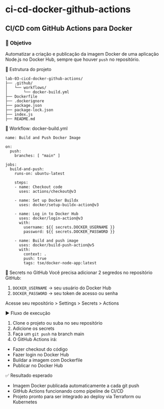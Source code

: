 # ci-cd-docker-github-actions
## CI/CD com GitHub Actions para Docker
### 🎯 Objetivo
Automatizar a criação e publicação da imagem Docker de uma aplicação Node.js no Docker Hub, sempre que houver `push` no repositório.

📁 Estrutura do projeto
```
lab-03-cicd-docker-github-actions/
├── .github/
│   └── workflows/
│       └── docker-build.yml
├── Dockerfile
├── .dockerignore
├── package.json
├── package-lock.json
├── index.js
├── README.md
```
🧱 Workflow: docker-build.yml
```
name: Build and Push Docker Image

on:
  push:
    branches: [ "main" ]

jobs:
  build-and-push:
    runs-on: ubuntu-latest

    steps:
    - name: Checkout code
      uses: actions/checkout@v3

    - name: Set up Docker Buildx
      uses: docker/setup-buildx-action@v3

    - name: Log in to Docker Hub
      uses: docker/login-action@v3
      with:
        username: ${{ secrets.DOCKER_USERNAME }}
        password: ${{ secrets.DOCKER_PASSWORD }}

    - name: Build and push image
      uses: docker/build-push-action@v5
      with:
        context: .
        push: true
        tags: tse/docker-node-app:latest
```
🔐 Secrets no GitHub
Você precisa adicionar 2 segredos no repositório GitHub:

1. `DOCKER_USERNAME` → seu usuário do Docker Hub
2. `DOCKER_PASSWORD` → seu token de acesso ou senha

Acesse seu repositório > Settings > Secrets > Actions

▶️ Fluxo de execução
1. Clone o projeto ou suba no seu repositório
2. Adicione os secrets
3. Faça um `git push` na branch main
4. O GitHub Actions irá:
  - Fazer checkout do código
  - Fazer login no Docker Hub
  - Buildar a imagem com Dockerfile
  - Publicar no Docker Hub

✅ Resultado esperado
- Imagem Docker publicada automaticamente a cada git push
- GitHub Actions funcionando como pipeline de CI/CD
- Projeto pronto para ser integrado ao deploy via Terraform ou Kubernetes